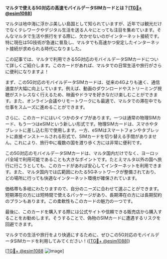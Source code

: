 **マルタで使える5G対応の高速モバイルデータSIMカードとは？[[TG💪+ @esim1088](https://t.me/s/esim1088)]**

マルタは地中海に浮かぶ美しい島国として知られていますが、近年では観光だけでなくテレワークやデジタル生活を送る人々にとっても注目を集めています。そんなマルタで生活や旅行をする際に、欠かせないのがインターネット接続です。特に現在は5G技術が急速に普及し、マルタでも高速かつ安定したインターネット接続が求められる時代になりました。

この記事では、マルタで利用できる5G対応のモバイルデータSIMカードについて詳しくご紹介します。このカードがあれば、マルタでの日常生活や旅行がさらに便利になりますよ！

まず、この5G対応のモバイルデータSIMカードは、従来の4Gよりも速く、通信速度が大幅に向上しています。例えば、動画のダウンロードやストリーミング視聴がストレスなく行えるため、映画やドラマを好きなだけ楽しむことができます。また、オンライン会議やリモートワークにも最適で、マルタでの滞在中でも仕事をスムーズに進めることができます。

さらに、このカードにはいくつかのタイプがあります。一つは通常の物理SIMカード、もう一つはeSIMという新しい形式です。物理SIMカードは、スマホやタブレットに差し込む形で使用します。一方、eSIMはスマートフォンやタブレットに直接インストールされる形式で、SIMカードを切り替える手間がありません。これにより、旅行中に複数の国を渡り歩く方には非常に便利です。

この5G対応のモバイルデータSIMカードは、マルタ国内だけでなく、ヨーロッパ全域で利用可能であることも大きなポイントです。たとえマルタ以外の国へ旅行に行こうとしても、このカードがあれば安心してインターネットを利用できます。また、マルタ国内では広範囲にわたる5Gネットワークが整備されており、どの場所に行っても快適なインターネット環境が確保されています。

価格帯も多岐にわたりますので、自分のニーズに合わせて選ぶことができます。短期滞在の方には短時間で使えるパッケージがあり、長期滞在の方には長期契約のプランもあります。この柔軟性もこのカードの魅力の一つです。

最後に、このカードを購入する際には公式サイトや信頼できる販売店から購入することをお勧めします。そうすることで、偽物のSIMカードに遭遇するリスクを回避できます。

マルタでの生活や旅行をより快適にするために、ぜひこの5G対応のモバイルデータSIMカードを利用してみてください！([[TG💪+ @esim1088](https://t.me/s/esim1088)])

[[TG💪+ @esim1088](https://t.me/s/esim1088) ![Image](https://i.postimg.cc/Y0z9fWf4/image.png)]